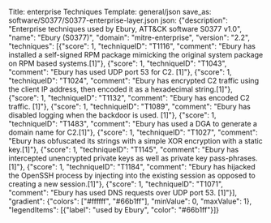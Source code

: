 Title: enterprise Techniques
Template: general/json
save_as: software/S0377/S0377-enterprise-layer.json
json: {"description": "Enterprise techniques used by Ebury, ATT&CK software S0377 v1.0", "name": "Ebury (S0377)", "domain": "mitre-enterprise", "version": "2.2", "techniques": [{"score": 1, "techniqueID": "T1116", "comment": "Ebury has installed a self-signed RPM package mimicking the original system package on RPM based systems.[1]"}, {"score": 1, "techniqueID": "T1043", "comment": "Ebury has used UDP port 53 for C2.   [1]"}, {"score": 1, "techniqueID": "T1024", "comment": "Ebury has encrypted C2 traffic using the client IP address, then encoded it as a hexadecimal string.[1]"}, {"score": 1, "techniqueID": "T1132", "comment": "Ebury has encoded C2 traffic.    [1]"}, {"score": 1, "techniqueID": "T1089", "comment": "Ebury has disabled logging when the backdoor is used.    [1]"}, {"score": 1, "techniqueID": "T1483", "comment": "Ebury has used a DGA to generate a domain name for C2.[1]"}, {"score": 1, "techniqueID": "T1027", "comment": "Ebury has obfuscated its strings with a simple XOR encryption with a static key.[1]"}, {"score": 1, "techniqueID": "T1145", "comment": "Ebury has intercepted unencrypted private keys as well as private key pass-phrases.  [1]"}, {"score": 1, "techniqueID": "T1184", "comment": "Ebury has hijacked the OpenSSH process by injecting into the existing session as opposed to creating a new session.[1]"}, {"score": 1, "techniqueID": "T1071", "comment": "Ebury has used DNS requests over UDP port 53.    [1]"}], "gradient": {"colors": ["#ffffff", "#66b1ff"], "minValue": 0, "maxValue": 1}, "legendItems": [{"label": "used by Ebury", "color": "#66b1ff"}]}